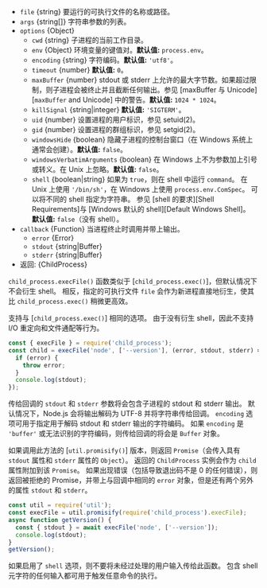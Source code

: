 <!-- YAML
added: v0.1.91
changes:
  - version: v8.8.0
    pr-url: https://github.com/nodejs/node/pull/15380
    description: The `windowsHide` option is supported now.
-->

* `file` {string} 要运行的可执行文件的名称或路径。
* `args` {string[]} 字符串参数的列表。
* `options` {Object}
  * `cwd` {string} 子进程的当前工作目录。
  * `env` {Object} 环境变量的键值对。**默认值:** `process.env`。
  * `encoding` {string} 字符编码。**默认值:** `'utf8'`。
  * `timeout` {number} **默认值:** `0`。
  * `maxBuffer` {number} stdout 或 stderr 上允许的最大字节数。如果超过限制，则子进程会被终止并且截断任何输出。参见 [maxBuffer 与 Unicode][`maxBuffer` and Unicode] 中的警告。**默认值:** `1024 * 1024`。
  * `killSignal` {string|integer} **默认值:** `'SIGTERM'`。
  * `uid` {number} 设置进程的用户标识，参见 setuid(2)。
  * `gid` {number} 设置进程的群组标识，参见 setgid(2)。
  * `windowsHide` {boolean} 隐藏子进程的控制台窗口（在 Windows 系统上通常会创建）。**默认值:** `false`。
  * `windowsVerbatimArguments` {boolean} 在 Windows 上不为参数加上引号或转义。在 Unix 上忽略。**默认值:** `false`。
  * `shell` {boolean|string} 如果为 `true`，则在 shell 中运行 `command`。
     在 Unix 上使用 `'/bin/sh'`，在 Windows 上使用 `process.env.ComSpec`。
     可以将不同的 shell 指定为字符串。
     参见 [shell 的要求][Shell Requirements]与 [Windows 默认的 shell][Default Windows Shell]。
     **默认值:** `false`（没有 shell）。
* `callback` {Function} 当进程终止时调用并带上输出。
  * `error` {Error}
  * `stdout` {string|Buffer}
  * `stderr` {string|Buffer}
* 返回: {ChildProcess}

`child_process.execFile()` 函数类似于 [`child_process.exec()`]，但默认情况下不会衍生 shell。
相反，指定的可执行文件 `file` 会作为新进程直接地衍生，使其比 `child_process.exec()` 稍微更高效。

支持与 [`child_process.exec()`] 相同的选项。
由于没有衍生 shell，因此不支持 I/O 重定向和文件通配等行为。


```js
const { execFile } = require('child_process');
const child = execFile('node', ['--version'], (error, stdout, stderr) => {
  if (error) {
    throw error;
  }
  console.log(stdout);
});
```

传给回调的 `stdout` 和 `stderr` 参数将会包含子进程的 stdout 和 stderr 输出。
默认情况下，Node.js 会将输出解码为 UTF-8 并将字符串传给回调。
`encoding` 选项可用于指定用于解码 stdout 和 stderr 输出的字符编码。
如果 `encoding` 是 `'buffer'` 或无法识别的字符编码，则传给回调的将会是 `Buffer` 对象。

如果调用此方法的 [`util.promisify()`] 版本，则返回 `Promise`（会传入具有 `stdout` 属性和 `stderr` 属性的 `Object`）。
返回的 `ChildProcess` 实例会作为 `child` 属性附加到该 `Promise`。
如果出现错误（包括导致退出码不是 0 的任何错误），则返回被拒绝的 Promise，并带上与回调中相同的 `error` 对象，但是还有两个另外的属性 `stdout` 和 `stderr`。

```js
const util = require('util');
const execFile = util.promisify(require('child_process').execFile);
async function getVersion() {
  const { stdout } = await execFile('node', ['--version']);
  console.log(stdout);
}
getVersion();
```

如果启用了 `shell` 选项，则不要将未经过处理的用户输入传给此函数。
包含 shell 元字符的任何输入都可用于触发任意命令的执行。

